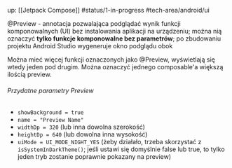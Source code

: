 up: [[Jetpack Compose]]
#status/1-in-progress
#tech-area/android/ui

@Preview - annotacja pozwalająca podglądać wynik funkcji komponowalnych (UI) bez instalowania aplikacji na urządzeniu; można nią oznaczyć **tylko funkcje komponowalne bez parametrów**; po zbudowaniu projektu Android Studio wygeneruje okno podglądu obok

Można mieć więcej funkcji oznaczonych jako @Preview, wyświetlają się wtedy jeden pod drugim.
Można oznaczyć jednego composable'a większą ilością preview.

###### Przydatne parametry Preview
- `showBackground = true`
- `name = "Preview Name"`
- `widthDp = 320` (lub inna dowolna szerokość)
- `heightDp = 640` (lub dowolna inna wysokość)
- `uiMode = UI_MODE_NIGHT_YES` (żeby działało, trzeba skorzystać z `isSystemInDarkTheme()`; jeśli ustawi się domyślnie false lub true, to tylko jeden tryb zostanie poprawnie pokazany na preview)
